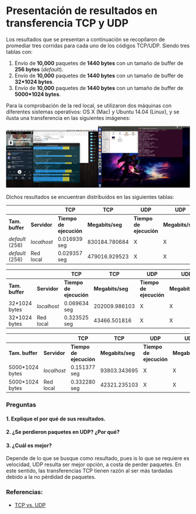 # Presentación de resultados en transferencia TCP y UDP

Los resultados que se presentan a continuación se recopilaron de promediar tres corridas para cada uno de los códigos TCP/UDP. Siendo tres tablas con:

1. Envío de **10,000** paquetes de **1440 bytes** con un tamaño de buffer de **256 bytes** (*default*).
2. Envío de **10,000** paquetes de **1440 bytes** con un tamaño de buffer de **32*1024 bytes**.
3. Envío de **10,000** paquetes de **1440 bytes** con un tamaño de buffer de **5000*1024 bytes**.

Para la comprobación de la red local, se utilizaron dos máquinas con diferentes sistemas operativos: OS X (Mac) y Ubuntu 14.04 (Linux), y se ilusta una transferencia en las siguientes imágenes:

<img src="https://raw.githubusercontent.com/RodolfoFerro/ComputerNetworks17/master/Tarea%205/server.png" width="50%"><img src="https://raw.githubusercontent.com/RodolfoFerro/ComputerNetworks17/master/Tarea%205/client.png" width="50%">

Dichos resultados se encuentran distribuidos en las siguientes tablas:

|                 |              |           TCP           |        TCP       |           UDP           |        UDP       |            UDP             |     UDP    |
| --------------- | ------------ | ----------------------- | ---------------- | ----------------------- | ---------------- | -------------------------- | ---------- |
| **Tam. buffer** | **Servidor** | **Tiempo de ejecución** | **Megabits/seg** | **Tiempo de ejecución** | **Megabits/seg** | **Paquetes perdidos (PP)** | **PP (%)** |
| *default* (256) | *localhost*  | 0.016939 seg            | 830184.780684    | X                       | X                | X                          |            |
| *default* (256) | Red local    | 0.029357 seg            | 479016.929523    | X                       | X                | X                          |            |


|                 |              |           TCP           |        TCP       |           UDP           |        UDP       |            UDP             |     UDP    |
| --------------- | ------------ | ----------------------- | ---------------- | ----------------------- | ---------------- | -------------------------- | ---------- |
| **Tam. buffer** | **Servidor** | **Tiempo de ejecución** | **Megabits/seg** | **Tiempo de ejecución** | **Megabits/seg** | **Paquetes perdidos (PP)** | **PP (%)** |
| 32*1024 bytes   | *localhost*  | 0.069634 seg            | 202009.986103    | X                       | X                | X                          |            |
| 32*1024 bytes   | Red local    | 0.323525 seg            | 43466.501816     | X                       | X                | X                          |            |


|                 |              |           TCP           |        TCP       |           UDP           |        UDP       |            UDP             |     UDP    |
| --------------- | ------------ | ----------------------- | ---------------- | ----------------------- | ---------------- | -------------------------- | ---------- |
| **Tam. buffer** | **Servidor** | **Tiempo de ejecución** | **Megabits/seg** | **Tiempo de ejecución** | **Megabits/seg** | **Paquetes perdidos (PP)** | **PP (%)** |
| 5000*1024 bytes | *localhost*  | 0.151377 seg            | 93803.343695     | X                       | X                | X                          |            |
| 5000*1024 bytes | Red local    | 0.332280 seg            | 42321.235103     | X                       | X                | X                          |            |


### Preguntas

#### 1. Explique el por qué de sus resultados.

#### 2. ¿Se perdieron paquetes en UDP? ¿Por qué?

#### 3. ¿Cuál es mejor?
   Depende de lo que se busque como resultado, pues is lo que se requiere es velocidad, UDP resulta ser mejor opción, a costa de perder paquetes. En este sentido, las transferencias TCP tienen razón al ser más tardadas debido a la no pérdidad de paquetes.


### Referencias:
* [TCP vs. UDP](https://es.diffen.com/tecnologia/TCP-vs-UDP)
